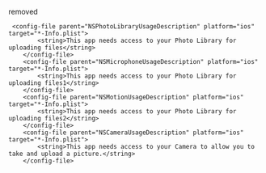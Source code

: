 removed 

     <config-file parent="NSPhotoLibraryUsageDescription" platform="ios" target="*-Info.plist">
            <string>This app needs access to your Photo Library for uploading files</string>
        </config-file>
        <config-file parent="NSMicrophoneUsageDescription" platform="ios" target="*-Info.plist">
            <string>This app needs access to your Photo Library for uploading files1</string>
        </config-file>
        <config-file parent="NSMotionUsageDescription" platform="ios" target="*-Info.plist">
            <string>This app needs access to your Photo Library for uploading files2</string>
        </config-file>
        <config-file parent="NSCameraUsageDescription" platform="ios" target="*-Info.plist">
            <string>This app needs access to your Camera to allow you to take and upload a picture.</string>
        </config-file>